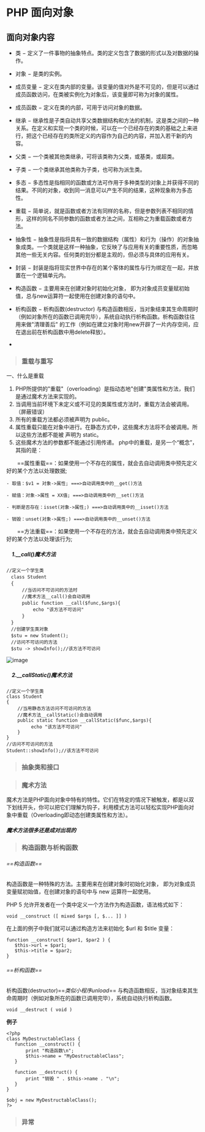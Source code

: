 # PHP 面向对象


## 面向对象内容

- 类 − 定义了一件事物的抽象特点。类的定义包含了数据的形式以及对数据的操作。

- 对象 − 是类的实例。

- 成员变量 − 定义在类内部的变量。该变量的值对外是不可见的，但是可以通过成员函数访问，在类被实例化为对象后，该变量即可称为对象的属性。

- 成员函数 − 定义在类的内部，可用于访问对象的数据。

- 继承 − 继承性是子类自动共享父类数据结构和方法的机制，这是类之间的一种关系。在定义和实现一个类的时候，可以在一个已经存在的类的基础之上来进行，把这个已经存在的类所定义的内容作为自己的内容，并加入若干新的内容。

- 父类 − 一个类被其他类继承，可将该类称为父类，或基类，或超类。

- 子类 − 一个类继承其他类称为子类，也可称为派生类。

- 多态 − 多态性是指相同的函数或方法可作用于多种类型的对象上并获得不同的结果。不同的对象，收到同一消息可以产生不同的结果，这种现象称为多态性。

- 重载 − 简单说，就是函数或者方法有同样的名称，但是参数列表不相同的情形，这样的同名不同参数的函数或者方法之间，互相称之为重载函数或者方法。

- 抽象性 − 抽象性是指将具有一致的数据结构（属性）和行为（操作）的对象抽象成类。一个类就是这样一种抽象，它反映了与应用有关的重要性质，而忽略其他一些无关内容。任何类的划分都是主观的，但必须与具体的应用有关。

- 封装 − 封装是指将现实世界中存在的某个客体的属性与行为绑定在一起，并放置在一个逻辑单元内。

- 构造函数 − 主要用来在创建对象时初始化对象， 即为对象成员变量赋初始值，总与new运算符一起使用在创建对象的语句中。

- 析构函数 − 析构函数(destructor) 与构造函数相反，当对象结束其生命周期时（例如对象所在的函数已调用完毕），系统自动执行析构函数。析构函数往往用来做"清理善后" 的工作（例如在建立对象时用new开辟了一片内存空间，应在退出前在析构函数中用delete释放）。
- 


> ### 重载与重写
一、什么是重载
1. PHP所提供的"重载"（overloading）是指动态地"创建"类属性和方法，我们是通过魔术方法来实现的。
1. 当调用当前环境下未定义或不可见的类属性或方法时，重载方法会被调用。（屏蔽错误）
1. 所有的重载方法都必须被声明为 public。
1. 属性重载只能在对象中进行。在静态方式中，这些魔术方法将不会被调用。所以这些方法都不能被 声明为 static。
1. 这些魔术方法的参数都不能通过引用传递。
php中的重载，是另一个“概念”，其指的是：

　　==属性重载==：如果使用一个不存在的属性，就会去自动调用类中预先定义好的某个方法以处理数据;
```
- 取值：$v1 = 对象->属性; ===>自动调用类中的__get()方法

- 赋值：对象->属性 = XX值; ===>自动调用类中的__set()方法

- 判断是否存在：isset(对象->属性;) ===>自动调用类中的__isset()方法

- 销毁：unset(对象->属性;) ===>自动调用类中的__unset()方法
```
　　==方法重载==：如果使用一个不存在的方法，就会去自动调用类中预先定义好的某个方法以处理该行为;
##### 　1.__call()魔术方法

```
//定义一个学生类
　class Student
　{
　    //当访问不可访问的方法时
　    //魔术方法__call()会自动调用
　    public function __call($func,$args){
　        echo "该方法不可访问"
　    }
　}
　//创建学生类对象
　$stu = new Student();
　//访问不可访问的方法
　$stu -> showInfo();//该方法不可访问
```
![image](https://note.youdao.com/favicon.ico)

##### 　2.__callStatic()魔术方法


```
//定义一个学生类
class Student
{
    //当用静态方法访问不可访问的方法
    //魔术方法__callStatic()会自动调用
    public static function __callStatic($func,$args){
         echo "该方法不可访问"
    }
}
//访问不可访问的方法
Student::showInfo();//该方法不可访问
```

> ### 抽象类和接口



> ### 魔术方法
魔术方法是PHP面向对象中特有的特性。它们在特定的情况下被触发，都是以双下划线开头，你可以把它们理解为钩子，利用模式方法可以轻松实现PHP面向对象中重载（Overloading即动态创建类属性和方法）。

##### **魔术方法很多还是成对出现的**

> ### 构造函数与析构函数
###### ==构造函数==
构造函数是一种特殊的方法。主要用来在创建对象时初始化对象， 即为对象成员变量赋初始值，在创建对象的语句中与 new 运算符一起使用。

PHP 5 允许开发者在一个类中定义一个方法作为构造函数，语法格式如下：

```
void __construct ([ mixed $args [, $... ]] )
```
在上面的例子中我们就可以通过构造方法来初始化 $url 和 $title 变量：

```
function __construct( $par1, $par2 ) {
   $this->url = $par1;
   $this->title = $par2;
}
```

###### ==析构函数==
析构函数(destructor)==*类似小程序unload*== 与构造函数相反，当对象结束其生命周期时（例如对象所在的函数已调用完毕），系统自动执行析构函数。

```
void __destruct ( void )
```
**例子**

```
<?php
class MyDestructableClass {
   function __construct() {
       print "构造函数\n";
       $this->name = "MyDestructableClass";
   }

   function __destruct() {
       print "销毁 " . $this->name . "\n";
   }
}

$obj = new MyDestructableClass();
?>
```


> ### 异常

